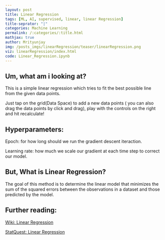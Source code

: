 ```yaml
---
layout: post
title: Linear Regression
tags: [ML, AI, supervised, linear, linear Regression]
title-seprator: "|"
categories: Machine Learning
permalink: /:categories/:title.html
mathjax: true
author: Mrityunjay
img: /posts_imgs/linearRegression/teaser/linearRegression.png
viz: linearRegression/index.html
code: Linear_Regression.ipynb
---
```


## Um, what am i looking at?

This is a simple linear regression which tries to fit the best possible line from the given data points.

Just tap on the grid(Data Space) to add a new data points ( you can also drag the data points by click and drag), play with the controls on the right and hit recalculate!

## Hyperparameters:

Epoch: for how long should we run the gradient descent iteraction.

Learning rate: how much we scale our gradient at each time step to correct our model.

## But, What is Linear Regression?

The goal of this method is to determine the linear model that minimizes the sum of the squared errors between the observations in a dataset and those predicted by the model.

<!-- TODO: add viz of sequared error -->
<!-- we can visualize these sequared errors by simply clicking on 'view squared error button' as well as see our SSE decreasing overtime in the top right loss plot. -->

<!-- TODO: write colab notebook on implementing LR from scratch. -->
<!-- If you are someone who learns by doing, then please checkout our tutorial on how to implement Linear Regression from scratch! -->

## Further reading:

[Wiki: Linear Regression](https://en.m.wikipedia.org/wiki/Linear_regression#:~:text=In%20statistics%2C%20linear%20regression%20is,as%20dependent%20and%20independent%20variables.&text=Such%20models%20are%20called%20linear%20models.)

[StatQuest: Linear Regression](https://youtu.be/nk2CQITm_eo)

